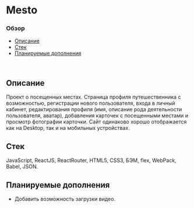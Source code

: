 # **Mesto**

### Обзор
* [Описание](#описание)
* [Стек](#стек)
* [Планируемые дополнения](#планируемые-дополнения)
<br>

## Описание

Проект о посещенных местах. Страница профиля путешественника с возможностью, регистрации нового пользователя, входа в личный кабинет, редактирования профиля (имя, описание рода деятельности пользователя, аватар), добавления карточек с посещенными местами и просмотр фотографии карточки. Сайт одинаково хорошо отображается как на Desktop, так и на мобильных устройствах.

## Стек

JavaScript, ReactJS, ReactRouter, HTML5, CSS3, БЭМ, flex, WebPack, Babel, JSON.

## Планируемые дополнения
- Добавить возможность загрузки видео.

